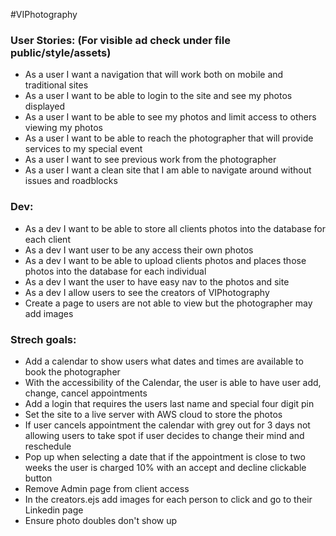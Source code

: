 #VIPhotography

### User Stories: (For visible ad check under file public/style/assets)

* As a user I want a navigation that will work both on mobile and traditional sites
* As a user I want to be able to login to the site and see my photos displayed
* As a user I want to be able to see my photos and limit access to others viewing my photos
* As a user I want to be able to reach the photographer that will provide services to my special event
* As a user I want to see previous work from the photographer
* As a user I want a clean site that I am able to navigate around without issues and roadblocks

### Dev:

* As a dev I want to be able to store all clients photos into the database for each client
* As a dev I want user to be any access their own photos
* As a dev I want to be able to upload clients photos and places those photos into the database for each individual
* As a dev I want the user to have easy nav to the photos and site
* As a dev I allow users to see the creators of VIPhotography
* Create a page to users are not able to view but the photographer may add images


### Strech goals:

* Add a calendar to show users what dates and times are available to book the photographer
* With the accessibility of the Calendar, the user is able to have user add, change, cancel appointments
* Add a login that requires the users last name and special four digit pin
* Set the site to a live server with AWS cloud to store the photos
* If user cancels appointment the calendar with grey out for 3 days not allowing users to take spot if user decides to    change their mind and reschedule
* Pop up when selecting a date that if the appointment is close to two weeks the user is charged 10% with an accept and   decline clickable button
* Remove Admin page from client access
* In the creators.ejs add images for each person to click and go to their Linkedin page
* Ensure photo doubles don't show up
